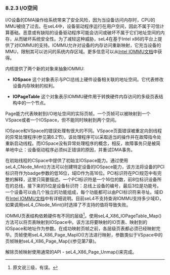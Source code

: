 ### 8.2.3  I/O空间

I/O设备的DMA操作给系统带来了安全风险，因为当设备访问内存时，CPU的MMU被绕了过去。在seL4中，设备驱动程序运行在用户空间，因此不属于可信计算基础。恶意或有缺陷的设备驱动程序可能会访问或破坏不属于它们地址空间的内存，从而破坏系统安全性。为了减轻这种威胁，seL4在基于Intel x86的平台上提供了对IOMMU的支持。IOMMU允许对设备的内存访问重新映射，它充当设备的MMU，限制其可以访问的系统内存区域。更多信息可以从[Intel IOMMU文档](http://download.intel.com/technology/computing/vptech/Intel(r)_VT_for_Direct_IO.pdf)中获得。

内核提供了两个新的对象来抽象IOMMU:

- **IOSpace** 这个对象表示与PCI总线上硬件设备相关联的地址空间。它代表修改设备内存映射的权利。

- **IOPageTable** 这个对象表示IOMMU硬件用于转换硬件内存访问的多级页表结构中的一个节点。

Page能力代表映射到I/O地址空间的实际页帧。一个页帧可以被映射到一个VSpace或者一个IOSpace，但不能同时映射到两个空间。

IOSpace和VSpace的错误处理有很大的不同。VSpace页面错误被重定向到线程的异常处理程序(参见第6.2节)，该处理程序可以采取适当的操作并在故障指令处重新启动线程。而IOSpace没有异常处理程序的概念，相反，故障事务只是被简单地中止：设备驱动程序必须纠正错误的原因，并重试DMA事务。

在初始线程的CSpace中提供了初始主IOSpace能力。通过使用seL4_CNode_Mint()方法可以创建特定设备的IOSpace能力，该方法将设备的PCI标识符作为badge参数的低16位，域ID作为高16位。PCI标识符在PCI规范中有完整的解释，这里只简要描述。一个PCI标识符是一个16位的数，前8位标识设备所在的总线，接下来的5位是设备标识符：总线上设备的编号，最后3位是功能号。一个设备可以由几个独立的功能组成，每个功能都可以由PCI标识符来寻址。域ID在[Intel IOMMU文档](http://download.intel.com/technology/computing/vptech/Intel(r)_VT_for_Direct_IO.pdf)中有详细说明。目前seL4不支持查询IOMMU支持多少域ID，如果调用seL4_CNode_Mint()时选择了不支持的值将导致失败。

IOMMU页表结构依赖硬件有不同的层级[^1]。使用seL4_X86_IOPageTable_Map()方法可以将页表映射到IOSpace中。该方法将要映射的IO页表、映射到的IOSpace和地址作为参数。在成功映射页帧之前，各层级页表都必须已经映射完毕。页帧使用seL4_X86_Page_MapIO()方法进行映射，参数类似于VSpace中的页帧映射seL4_X86_Page_Map()(参见第7章)。

解除页帧映射使用通常的API - seL4_X86_Page_Unmap()来完成。

[^1]: 原文说三级，有误。
